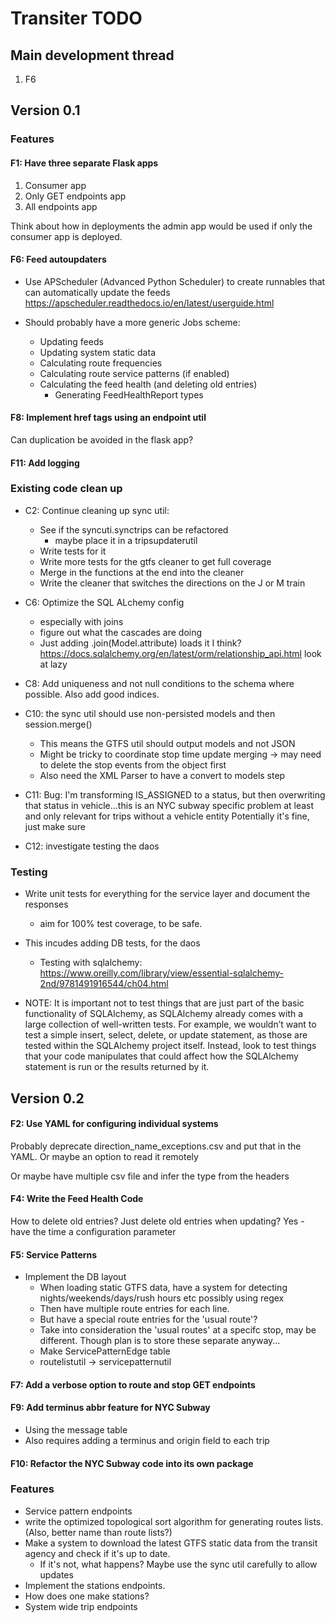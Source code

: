 # Transiter TODO

## Main development thread

1. F6



## Version 0.1
    
### Features

#### F1: Have three separate Flask apps
1. Consumer app
2. Only GET endpoints app
3. All endpoints app

Think about how in deployments the admin app would be used
if only the consumer app is deployed.

#### F6: Feed autoupdaters
- Use APScheduler (Advanced Python Scheduler) to create runnables that
    can automatically update the feeds
    https://apscheduler.readthedocs.io/en/latest/userguide.html
    
    
- Should probably have a more generic Jobs scheme:
    - Updating feeds
    - Updating system static data
    - Calculating route frequencies
    - Calculating route service patterns (if enabled)
    - Calculating the feed health (and deleting old entries)
        - Generating FeedHealthReport types
    
#### F8: Implement href tags using an endpoint util
Can duplication be avoided in the flask app?


#### F11: Add logging

### Existing code clean up
- C2: Continue cleaning up sync util:
    - See if the syncuti.synctrips can be refactored
        - maybe place it in a tripsupdaterutil
    - Write tests for it
    - Write more tests for the gtfs cleaner to get full coverage
    - Merge in the functions at the end into the cleaner
    - Write the cleaner that switches the directions on the J or M train
- C6: Optimize the SQL ALchemy config
    - especially with joins
    - figure out what the cascades are doing
    - Just adding .join(Model.attribute) loads it I think?
    https://docs.sqlalchemy.org/en/latest/orm/relationship_api.html
    look at lazy
- C8: Add uniqueness and not null conditions to the schema
    where possible. Also add good indices.
- C10: the sync util should use non-persisted models and then session.merge()
    - This means the GTFS util should output models and not JSON
    - Might be tricky to coordinate stop time update merging -> may need to 
        delete the stop events from the object first
    - Also need the XML Parser to have a convert to models step
  

- C11:
Bug: I'm transforming IS_ASSIGNED to a status, 
    but then overwriting that status in vehicle...this is an NYC subway specific
    problem at least and only relevant for trips without a vehicle entity
    Potentially it's fine, just make sure
- C12:
    investigate testing the daos
### Testing

 - Write unit tests for everything for the service layer and document the responses
    - aim for 100% test coverage, to be safe.
  - This incudes adding DB tests, for the daos
    - Testing with sqlalchemy:
    https://www.oreilly.com/library/view/essential-sqlalchemy-2nd/9781491916544/ch04.html

   - NOTE: It is important not to test things that are just part of the basic functionality of SQLAlchemy, 
   as SQLAlchemy already comes with a large collection of well-written tests. 
   For example, we wouldn’t want to test a simple insert, select, delete, or 
   update statement, as those are tested within the SQLAlchemy project itself. 
   Instead, look to test things that your code manipulates that could affect 
   how the SQLAlchemy statement is run or the results returned by it.



## Version 0.2


#### F2: Use YAML for configuring individual systems
Probably deprecate direction_name_exceptions.csv and put that in the
YAML. Or maybe an option to read it remotely

Or maybe have multiple csv file and infer the type from the headers
 

#### F4: Write the Feed Health Code
How to delete old entries?
Just delete old entries when updating?
Yes - have the time a configuration parameter

#### F5: Service Patterns
- Implement the DB layout
    - When loading static GTFS data, have a system for
        detecting nights/weekends/days/rush hours etc
        possibly using regex
    - Then have multiple route entries for each line.
    - But have a special route entries for the 'usual route'?
    - Take into consideration the 'usual routes' at a specifc
        stop, may be different. Though plan is to store
        these separate anyway...
    - Make ServicePatternEdge table
    - routelistutil -> servicepatternutil
   
#### F7: Add a verbose option to route and stop GET endpoints

#### F9: Add terminus abbr feature for NYC Subway
- Using the message table
- Also requires adding a terminus and origin field to each trip

#### F10: Refactor the NYC Subway code into its own package
   
### Features
- Service pattern endpoints 
- write the optimized topological 
sort algorithm for generating routes lists.
    (Also, better name than route lists?)
- Make a system to download the latest GTFS static data 
    from the transit agency
    and check if it's up to date.
    - If it's not, what happens? 
    Maybe use the sync util carefully to allow updates
- Implement the stations endpoints.
- How does one make stations?
- System wide trip endpoints


    
